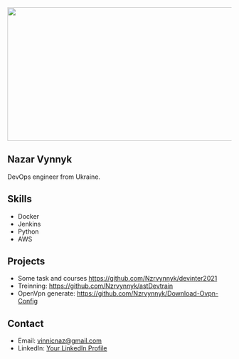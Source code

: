 <div align="center">
  <img src="https://media.giphy.com/media/dWesBcTLavkZuG35MI/giphy.gif" width="600" height="300"/>
</div>

## Nazar Vynnyk
DevOps engineer from Ukraine.

## Skills
- Docker 
- Jenkins
- Python
- AWS

## Projects
- Some task and courses https://github.com/Nzrvynnyk/devinter2021
- Treinning: https://github.com/Nzrvynnyk/astDevtrain
- OpenVpn generate: https://github.com/Nzrvynnyk/Download-Ovpn-Config

## Contact
- Email: vinnicnaz@gmail.com
- LinkedIn: [Your LinkedIn Profile](linkedin.com/in/nazarvynnyk/)
